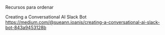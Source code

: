 Recursos para ordenar

Creating a Conversational AI Slack Bot
https://medium.com/@sueann.ioanis/creating-a-conversational-ai-slack-bot-843a9453128b
